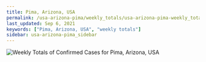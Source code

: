 ```yaml
---
title: Pima, Arizona, USA
permalink: /usa-arizona-pima/weekly_totals/usa-arizona-pima-weekly_totals.html
last_updated: Sep 6, 2021
keywords: ["Pima, Arizona, USA", "weekly totals"]
sidebar: usa-arizona-pima_sidebar
---
```


![Weekly Totals of Confirmed Cases for Pima, Arizona, USA](/covid_tracker/images/graphs/usa-arizona-pima-weekly_totals_graph.png)
